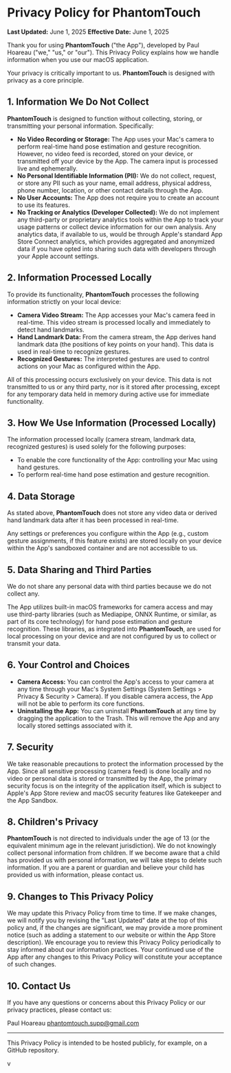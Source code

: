 # Privacy Policy for PhantomTouch

**Last Updated:** June 1, 2025
**Effective Date:** June 1, 2025

Thank you for using **PhantomTouch** ("the App"), developed by Paul Hoareau ("we," "us," or "our"). This Privacy Policy explains how we handle information when you use our macOS application.

Your privacy is critically important to us. **PhantomTouch** is designed with privacy as a core principle.

## 1. Information We Do Not Collect

**PhantomTouch** is designed to function without collecting, storing, or transmitting your personal information. Specifically:

* **No Video Recording or Storage:** The App uses your Mac's camera to perform real-time hand pose estimation and gesture recognition. However, no video feed is recorded, stored on your device, or transmitted off your device by the App. The camera input is processed live and ephemerally.
* **No Personal Identifiable Information (PII):** We do not collect, request, or store any PII such as your name, email address, physical address, phone number, location, or other contact details through the App.
* **No User Accounts:** The App does not require you to create an account to use its features.
* **No Tracking or Analytics (Developer Collected):** We do not implement any third-party or proprietary analytics tools within the App to track your usage patterns or collect device information for our own analysis. Any analytics data, if available to us, would be through Apple's standard App Store Connect analytics, which provides aggregated and anonymized data if you have opted into sharing such data with developers through your Apple account settings.

## 2. Information Processed Locally

To provide its functionality, **PhantomTouch** processes the following information strictly on your local device:

* **Camera Video Stream:** The App accesses your Mac's camera feed in real-time. This video stream is processed locally and immediately to detect hand landmarks.
* **Hand Landmark Data:** From the camera stream, the App derives hand landmark data (the positions of key points on your hand). This data is used in real-time to recognize gestures.
* **Recognized Gestures:** The interpreted gestures are used to control actions on your Mac as configured within the App.

All of this processing occurs exclusively on your device. This data is not transmitted to us or any third party, nor is it stored after processing, except for any temporary data held in memory during active use for immediate functionality.

## 3. How We Use Information (Processed Locally)

The information processed locally (camera stream, landmark data, recognized gestures) is used solely for the following purposes:

* To enable the core functionality of the App: controlling your Mac using hand gestures.
* To perform real-time hand pose estimation and gesture recognition.

## 4. Data Storage

As stated above, **PhantomTouch** does not store any video data or derived hand landmark data after it has been processed in real-time.

Any settings or preferences you configure within the App (e.g., custom gesture assignments, if this feature exists) are stored locally on your device within the App's sandboxed container and are not accessible to us.

## 5. Data Sharing and Third Parties

We do not share any personal data with third parties because we do not collect any.

The App utilizes built-in macOS frameworks for camera access and may use third-party libraries (such as Mediapipe, ONNX Runtime, or similar, as part of its core technology) for hand pose estimation and gesture recognition. These libraries, as integrated into **PhantomTouch**, are used for local processing on your device and are not configured by us to collect or transmit your data.

## 6. Your Control and Choices

* **Camera Access:** You can control the App's access to your camera at any time through your Mac's System Settings (System Settings > Privacy & Security > Camera). If you disable camera access, the App will not be able to perform its core functions.
* **Uninstalling the App:** You can uninstall **PhantomTouch** at any time by dragging the application to the Trash. This will remove the App and any locally stored settings associated with it.

## 7. Security

We take reasonable precautions to protect the information processed by the App. Since all sensitive processing (camera feed) is done locally and no video or personal data is stored or transmitted by the App, the primary security focus is on the integrity of the application itself, which is subject to Apple's App Store review and macOS security features like Gatekeeper and the App Sandbox.

## 8. Children's Privacy

**PhantomTouch** is not directed to individuals under the age of 13 (or the equivalent minimum age in the relevant jurisdiction). We do not knowingly collect personal information from children. If we become aware that a child has provided us with personal information, we will take steps to delete such information. If you are a parent or guardian and believe your child has provided us with information, please contact us.

## 9. Changes to This Privacy Policy

We may update this Privacy Policy from time to time. If we make changes, we will notify you by revising the "Last Updated" date at the top of this policy and, if the changes are significant, we may provide a more prominent notice (such as adding a statement to our website or within the App Store description). We encourage you to review this Privacy Policy periodically to stay informed about our information practices. Your continued use of the App after any changes to this Privacy Policy will constitute your acceptance of such changes.

## 10. Contact Us

If you have any questions or concerns about this Privacy Policy or our privacy practices, please contact us:

Paul Hoareau
[phantomtouch.supp@gmail.com](mailto:phantomtouch.supp@gmail.com)

---
This Privacy Policy is intended to be hosted publicly, for example, on a GitHub repository.

v